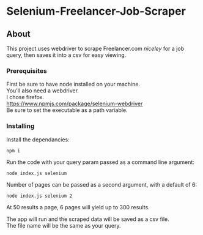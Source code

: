 # Selenium-Freelancer-Job-Scraper

## About <a name = "about"></a>

This project uses webdriver to scrape Freelancer.com *niceley* for a job query, then saves it into a csv for easy viewing.


### Prerequisites

First be sure to have node installed on your machine.\
You'll also need a webdriver.\
I chose firefox.\
<a href="https://www.npmjs.com/package/selenium-webdriver">https://www.npmjs.com/package/selenium-webdriver</a>\
Be sure to set the executable as a path variable.


### Installing

Install the dependancies:
```
npm i
```

Run the code with your query param passed as a command line argument:
```
node index.js selenium
```
Number of pages can be passed as a second argument, with a default of 6:
```
node index.js selenium 2
```
At 50 results a page, 6 pages will yield up to 300 results.

The app will run and the scraped data will be saved as a csv file.\
The file name will be the same as your query.